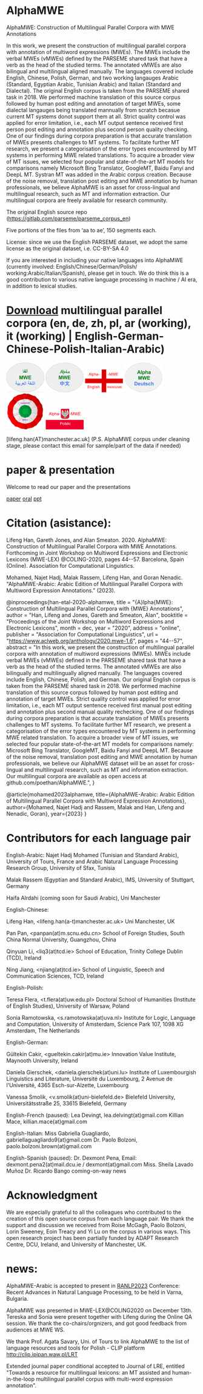 # AlphaMWE
AlphaMWE: Construction of Multilingual Parallel Corpora with MWE Annotations

In this work, we present the construction of multilingual parallel corpora with annotation of multiword expressions (MWEs). 
The MWEs include the verbal MWEs (vMWEs) defined by the PARSEME shared task that have a verb as the head of the studied terms. 
The annotated vMWEs are also bilingual and multilingual aligned manually. The languages covered include English, Chinese, Polish, German, and two working langauges Arabic (Standard, Egyptian Arabic, Tunisian Arabic) and Italian (Standard and Dialectal). 
The original English corpus is taken from the PARSEME shared task in 2018. 
We performed machine translation of this source corpus followed by human post editing and annotation of target MWEs, some dialectal langauges being translated mannually from scratch becasue current MT systems donot support them at all. 
Strict quality control was applied for error limitation, i.e., each MT output sentence received first person post editing and annotation plus second person quality checking. 
One of our findings during corpora preparation is that accurate translation of MWEs presents challenges to MT systems. 
To facilitate further MT research, we present a categorisation of the error types encountered by MT systems in performing MWE related translations. 
To acquire a broader view of MT issues, we selected four popular and state-of-the-art MT models for comparisons namely Microsoft Bing Translator, GoogleMT, Baidu Fanyi and DeepL MT. Systran MT was added in the Arabic corpus creation.
Because of the noise removal, translation post editing and MWE annotation by human professionals, 
we believe AlphaMWE is an asset for cross-lingual and multilingual research, such as MT and information extraction. Our multilingual corpora are freely available for research community.

The original English source repo (https://gitlab.com/parseme/parseme_corpus_en)

Five portions of the files from ‘aa to ae’, 150 segments each.

License: since we use the English PARSEME dataset, we adopt the same license as the original dataset, i.e. CC-BY-SA 4.0

If you are interested in including your native languages into AlphaMWE (currently involved: English/Chinese/German/Polish/ working:Arabic/Italian/Spanish), please get in touch. We do think this is a good contribution to various native language processing in machine / AI era, in addition to lexical studies. 

# [Download](https://drive.google.com/drive/folders/1ikZ9nK1t-MlFjQ_PCvX_YCNooujGdyVO?usp=sharing ) multilingual parallel corpora (en, de, zh, pl, ar (working), it (working) | English-German-Chinese-Polish-Italian-Arabic)


<img src="https://github.com/aaronlifenghan/AlphaMWE/blob/main/logo-alphaMWE-Arabic.png" width=100> <img src="https://github.com/aaronlifenghan/AlphaMWE/blob/main/logo-alphaMWE-Chinese.png" width=100> <img src="https://github.com/aaronlifenghan/AlphaMWE/blob/main/logo-alphaMWE-English-.png" width=100> <img src="https://github.com/aaronlifenghan/AlphaMWE/blob/main/logo-alphaMWE-German.png" width=100> <img src="https://github.com/aaronlifenghan/AlphaMWE/blob/main/logo-AlphaMWE-italiano.png" width=100> <img src="https://github.com/aaronlifenghan/AlphaMWE/blob/main/logo-alphaMWE-Polish.png" width="100">




[lifeng.han(AT)manchester.ac.uk] (P.S. AlphaMWE corpus under cleaning stage, please contact this email for sample/part of the data if needed)


# paper & presentation
Welcome to read our paper and the presentations

[paper](https://arxiv.org/abs/2011.03783)
[oral](https://youtu.be/KiuF5JdOlLw)
[ppt](https://es.slideshare.net/mobile/AaronHanLiFeng/alphamwe-construction-of-multilingual-parallel-corpora-with-mwe-annotations-ppt4ws)


# Citation (asistance):

Lifeng Han, Gareth Jones, and Alan Smeaton. 2020. AlphaMWE: Construction of Multilingual Parallel Corpora with MWE Annotations. Forthcoming in Joint Workshop on Multiword Expressions and Electronic Lexicons (MWE-LEX) @COLING-2020, pages 44--57. Barcelona, Spain (Online). Association for Computational Linguistics.

Mohamed, Najet Hadj, Malak Rassem, Lifeng Han, and Goran Nenadic. "AlphaMWE-Arabic: Arabic Edition of Multilingual Parallel Corpora with Multiword Expression Annotations." (2023).

@inproceedings{han-etal-2020-alphamwe,
    title = "{A}lpha{MWE}: Construction of Multilingual Parallel Corpora with {MWE} Annotations",
    author = "Han, Lifeng  and
      Jones, Gareth  and
      Smeaton, Alan",
    booktitle = "Proceedings of the Joint Workshop on Multiword Expressions and Electronic Lexicons",
    month = dec,
    year = "2020",
    address = "online",
    publisher = "Association for Computational Linguistics",
    url = "https://www.aclweb.org/anthology/2020.mwe-1.6",
    pages = "44--57",
    abstract = "In this work, we present the construction of multilingual parallel corpora with annotation of multiword expressions (MWEs). MWEs include verbal MWEs (vMWEs) defined in the PARSEME shared task that have a verb as the head of the studied terms. The annotated vMWEs are also bilingually and multilingually aligned manually. The languages covered include English, Chinese, Polish, and German. Our original English corpus is taken from the PARSEME shared task in 2018. We performed machine translation of this source corpus followed by human post editing and annotation of target MWEs. Strict quality control was applied for error limitation, i.e., each MT output sentence received first manual post editing and annotation plus second manual quality rechecking. One of our findings during corpora preparation is that accurate translation of MWEs presents challenges to MT systems. To facilitate further MT research, we present a categorisation of the error types encountered by MT systems in performing MWE related translation. To acquire a broader view of MT issues, we selected four popular state-of-the-art MT models for comparisons namely: Microsoft Bing Translator, GoogleMT, Baidu Fanyi and DeepL MT. Because of the noise removal, translation post editing and MWE annotation by human professionals, we believe our AlphaMWE dataset will be an asset for cross-lingual and multilingual research, such as MT and information extraction. Our multilingual corpora are available as open access at github.com/poethan/AlphaMWE.",
}

@article{mohamed2023alphamwe,
  title={AlphaMWE-Arabic: Arabic Edition of Multilingual Parallel Corpora with Multiword Expression Annotations},
  author={Mohamed, Najet Hadj and Rassem, Malak and Han, Lifeng and Nenadic, Goran},
  year={2023}
}

# Contributors for each language pair
English-Arabic:
Najet Hadj Mohamed (Tunisian and Standard Arabic), University of Tours, France and  Arabic Natural Language Processing Research Group, University of Sfax, Tunisia

Malak Rassem (Egyptian and Standard Arabic), IMS, University of Stuttgart, Germany

Haifa Alrdahi (coming soon for Saudi Arabic), Uni Manchester


English-Chinese:

Lifeng Han, <lifeng.han(a-t)manchester.ac.uk> Uni Manchester, UK

Pan Pan, <panpan(at)m.scnu.edu.cn> School of Foreign Studies, South China Normal University, Guangzhou, China

Qinyuan Li, <liq3(at)tcd.ie> School of Education, Trinity College Dublin (TCD), Ireland

Ning Jiang, <njiang(at)tcd.ie> School of Linguistic, Speech and Communication Sciences, TCD, Ireland




English-Polish:

Teresa Flera, <t.flera(at)uw.edu.pl> Doctoral School of Humanities (Institute of English Studies), University of
Warsaw, Poland

Sonia Ramotowska, <s.ramotowska(at)uva.nl> Institute for Logic, Language and Computation, University of
Amsterdam, Science Park 107, 1098 XG Amsterdam, The Netherlands

English-German:

Gültekin Cakir, <gueltekin.cakir(at)mu.ie> Innovation Value Institute, Maynooth University, Ireland

Daniela Gierschek, <daniela.gierschek(at)uni.lu> Institute of Luxembourgish Linguistics and Literature, Université du
Luxembourg, 2 Avenue de l'Université, 4365 Esch-sur-Alzette, Luxembourg

Vanessa Smolik, <v.smolik(at)uni-bielefeld.de> Bielefeld University, Universitätsstraße 25, 33615 Bielefeld, Germany


English-French (paused): 
Lea Devingt, lea.delvingt(at)gmail.com 
Killian Mace, killian.mace(at)gmail.com 

English-Italian:
Miss Gabriella Guagliardo, gabriellaguagliardo9(at)gmail.com 
Dr. Paolo Bolzoni, paolo.bolzoni.brown(at)gmail.com 


English-Spanish (paused):
Dr. Dexmont Pena, Email: dexmont.pena2(at)mail.dcu.ie / dexmont(at)gmail.com
Miss. Sheila Lavado Muñoz
Dr. Ricardo Bango coming-on-way news


# Acknowledgment
We are especially grateful to all the colleagues who contributed to the creation of this open source corpus from each language pair. We thank the support and discussion we received from Roise McGagh, Paolo Bolzoni, Lorin Sweeney, Eoin Treacy and Yi Lu on the corpus in various ways. This open research project has been partially funded by ADAPT Research Centre, DCU, Ireland, and University of Manchester, UK.


# news:
AlphaMWE-Arabic is accepted to present in [RANLP2023](https://ranlp.org/ranlp2023/) Conference: Recent Advances in Natural Language Processing, to be held in Varna, Bulgaria.

AlphaMWE was presented in MWE-LEX@COLING2020 on December 13th. Tereska and Sonia were present together with Lifeng during the Online QA session. We thank the co-chairs/orgnizers, and got good feedback from audiences at MWE WS. 

We thank Prof. Agata Savary, Uni. of Tours to link AlphaMWE to the  list of language resources and tools for Polish - CLIP platform http://clip.ipipan.waw.pl/LRT 

Extended journal paper conditional accepted to Journal of LRE, entitled "Towards a resource for multilingual lexicons: an MT assisted and human-in-the-loop multilingual parallel corpus with multi-word expression annotation".
